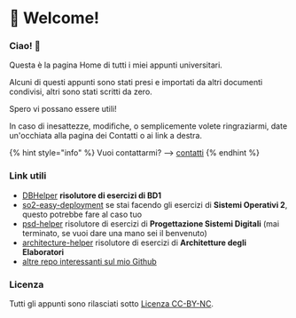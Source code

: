 # 👋 Welcome!

### Ciao! 👋

Questa è la pagina Home di tutti i miei appunti universitari.

Alcuni di questi appunti sono stati presi e importati da altri documenti condivisi, altri sono stati scritti da zero.

Spero vi possano essere utili!

In caso di inesattezze, modifiche, o semplicemente volete ringraziarmi, date un'occhiata alla pagina dei Contatti o ai link a destra.

{% hint style="info" %}
Vuoi contattarmi? --> [contatti](start/contatti/ "mention")&#x20;
{% endhint %}



### Link utili

* [DBHelper](https://github.com/dag7dev/DBHelper) **risolutore di esercizi di BD1**
* [so2-easy-deployment](https://github.com/dag7dev/so2-easy-deployment) se stai facendo gli esercizi di **Sistemi Operativi 2**, questo potrebbe fare al caso tuo
* [psd-helper](https://github.com/sgravato-productions/psd-helper) risolutore di esercizi di **Progettazione Sistemi Digitali** (mai terminato, se vuoi dare una mano sei il benvenuto)
* [architecture-helper](https://github.com/sgravato-productions/architecture-helper) risolutore di esercizi di **Architetture degli Elaboratori**
* [altre repo interessanti sul mio Github](https://github.com/dag7dev)

### Licenza

Tutti gli appunti sono rilasciati sotto [Licenza CC-BY-NC](https://creativecommons.org/licenses/by-nc/4.0/deed.it).
